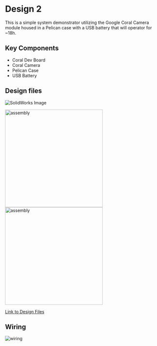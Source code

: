 # Design 2

This is a simple system demonstrator utilizing the Google Coral Camera module housed in a Pelican case with a USB battery that will operator for ~18h.

## Key Components
- Coral Dev Board 
- Coral Camera
- Pelican Case
- USB Battery 

## Design files

![SolidWorks Image](../documentation/images/006.jpg)

<img src="../documentation/images/design-2.mp4.gif" alt="assembly" width="320 ">
<img src="../documentation/images/design-2-explode.mp4.gif" alt="assembly" width="320 ">

[Link to Design Files](../3d-design-files)

## Wiring

![wiring](../documentation/images/002.jpeg)
